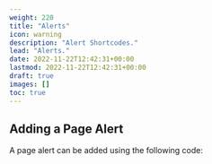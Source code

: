```yaml
---
weight: 220
title: "Alerts"
icon: warning
description: "Alert Shortcodes."
lead: "Alerts."
date: 2022-11-22T12:42:31+00:00
lastmod: 2022-11-22T12:42:31+00:00
draft: true
images: []
toc: true
---
```


## Adding a Page Alert

A page alert can be added using the following code:
